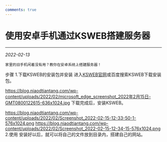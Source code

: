 ```yaml
---
comments: true
---
```


# 使用安卓手机通过KSWEB搭建服务器

***

<em>2022-02-13</em>

```
家里的旧手机闲着没有用？教你在安卓系统上搭建服务器！
```

步骤
1.下载KSWEB的安装包并安装
进入[KSWEB官网](http://www.kslabs.ru/)或百度搜索KSWEB下载安装包。

https://blog.niaodtiantang.com/wp-content/uploads/2022/02/microsoft_edge_screenshot_2022年2月15日-GMT0800122615-636x1024.jpg
下载完成后，安装KSWEB。

https://blog.niaodtiantang.com/wp-content/uploads/2022/02/Screenshot_2022-02-15-12-33-50-1-576x1024.png
https://blog.niaodtiantang.com/wp-content/uploads/2022/02/Screenshot_2022-02-15-12-34-15-576x1024.png
2.使用
安装好以后，就可以将自己的文件放到目录内，搭建自己的网站。

